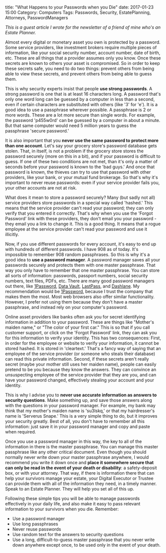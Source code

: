 title: "What Happens to your Passwords when you Die"
date: 2017-01-23 15:00
Category: Computers
Tags: Passwords, Security, EstatePlanning, Attorneys, PasswordManagers

*This is a guest article I wrote for the newsletter of a friend of mine who's an Estate Planner.*

Almost every digital or monetary asset you own is protected by a password. Some service providers, like investment brokers require multiple pieces of information, like your social security number, account number, date of birth, etc. These are all things that a provider assumes only you know. Once these secrets are known to others your asset is compromised. So in order to keep these secrets safe, you need to do two things: prevent others from being able to view these secrets, and prevent others from being able to guess them. 

<!-- more -->

This is why security experts insist that people **use strong passwords**. A strong password is one that is at least 16 characters long. A password that's only one word long can be guessed by a computer in less than a second, even if certain characters are substituted with others (like '3' for 'e'). It is a good idea to use a passphrase wherever possible. A passphrase is 2 or more words. These are a lot more secure than single words. For example, the password 'p455w0rd' can be guessed by a computer in about a minute. But that same computer would need 5 million years to guess the passphrase 'secure password.'

It is also important that you **never use the same password to protect more than one account**. Let's say your grocery store's password database gets stolen. That, in itself, is not a problem if the grocery store stores the password securely (more on this in a bit), and if your password is difficult to guess. If one of these two conditions are not met, than it's only a matter of seconds before your password is known to the 'bad guys.' And once that password is known, the thieves can try to use that password with other providers, like your bank, or your mutual fund brokerage. So that's why it's important to never reuse passwords: even if your service provider fails you, your other accounts are not at risk. 

What does it mean to store a password securely? Many (but sadly not all) service providers store passwords in a special way called 'hashed.' This means that the service provider can't read your password; they can only verify that you entered it correctly. That's why when you use the 'Forgot Password' link with these providers, they don't email you your password - they email you a link to change it. This is a good thing. It means that a rogue employee at the service provider can't read your password and use it illicitly.

Now, if you use different passwords for every account, it's easy to end up with hundreds of different passwords. I have 908 as of today. It's impossible to remember 908 random passphrases. So this is why it's a good idea to **use a password manager**. A password manager saves all your passwords securely and protects them with one master passphrase. That way you only have to remember that one master passphrase. You can store all sorts of information: passwords, passport numbers, social security numbers, text files, PDFs, etc. There are many good password managers out there, like [1Password][], [Data Vault][], [LastPass][], and [Dashlane][]. My recommendation would be [1Password][], because I trust the company that makes them the most. Most web browsers also offer similar functionality. However, I prefer not using them because they don't have a master passphrase, and instead rely on your computer's password.

Online asset providers like banks often ask you for secret identifying information in addition to your password. These are things like "Mother's maiden name," or "The color of your first car." This is so that if you call customer support, or click on the 'Forgot Password' link, they can ask you for this information to verify your identity. This has two consequences: First, in order for the employee or website to verify your information, it cannot be stored hashed. It is stored in 'cleartext.' That's a fancy way of saying that an employee of the service provider (or someone who steals their database) can read this private information. Second, if these secrets aren't really secret (maybe your mother still uses her maiden name), people can easily pretend to be you because they know the answers. They can convince an unsuspecting employee of the service provider that they are you, and can have your password changed, effectively stealing your account and your identity. 

This is why I advise you to **never use accurate information as answers to security questions**. Make something up, and save those answers along with the questions in your password manager. For example, my bank may think that my mother's maiden name is 'su3lskq,' or that my hairdresser's name is 'Serverus Snape.' This is a very simple thing to do, but it improves your security greatly. Best of all, you don't have to remember all this information: just save it in your password manager and copy and paste when required. 

Once you use a password manager in this way, the key to all of the information in there is the master passphrase. You can manage this master passphrase like any other critical document. Even though you should normally never write down your master passphrase anywhere, I would recommend you write it down once and **place it somewhere secure that can only be read in the event of your death or disability**: a safety-deposit box, or with your attorney. That way, if there is information there that can help your survivors manage your estate, your Digital Executor or Trustee can provide them with all of the information they need, in a timely manner. Speak to an Estate Planner. They will help you set all of this up.

Following these simple tips you will be able to manage passwords effectively in your daily life, and also make it easy to pass relevant information to your survivors when you die. Remember: 

- Use a password manager
- Use long passphrases
- Never reuse passwords
- Use random text for the answers to security questions
- Use a long, difficult-to-guess master passphrase that you never write down anywhere except once, to be used only in the event of your death.

[1Password]: https://1password.com
[Data Vault]: http://ascendo.co/iphone-ipad-ipod-password-manager.html
[LastPass]: https://www.lastpass.com/
[Dashlane]: https://www.dashlane.com/

